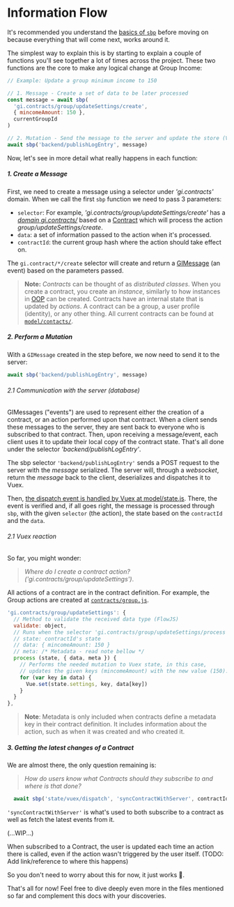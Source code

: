 # Information Flow

It's recommended you understand the [basics of `sbp`](Style-Guide.md#sbp) before moving on because everything that will come next, works around it.

The simplest way to explain this is by starting to explain a couple of functions you'll see together a lot of times across the project. These two functions are the core to make any logical change at Group Income:

```js
// Example: Update a group minimum income to 150

// 1. Message - Create a set of data to be later processed
const message = await sbp(
  'gi.contracts/group/updateSettings/create',
  { mincomeAmount: 150 },
  currentGroupId
)

// 2. Mutation - Send the message to the server and update the store (Vuex) accordingly
await sbp('backend/publishLogEntry', message)
```

Now, let's see in more detail what really happens in each function:

##### 1. Create a Message
First, we need to create a message using a selector under _'gi.contracts'_ domain.
When we call the first `sbp` function we need to pass 3 parameters:
- `selector`: For example, _'gi.contracts/group/updateSettings/create'_ has a [_domain_ _gi.contracts/_](../frontend/model/contracts/group.js) based on a [Contract](../frontend/model/Contract.js) which will process the action _group/updateSettings/create_.
- `data`: a set of information passed to the action when it's processed.
- `contractId`: the current group hash where the action should take effect on.

The `gi.contract/*/create` selector will create and return a [GIMessage](../shared/GIMessage.js) (an event) based on the parameters passed.

> **Note:** _Contracts_ can be thought of as *distributed classes*. When you create a contract, you create an *instance*, similarly to how instances in [OOP](https://en.wikipedia.org/wiki/Object-oriented_programming) can be created. Contracts have an internal state that is updated by *actions*. A contract can be a group, a user profile (identity), or any other thing. All current contracts can be found at [`model/contacts/`](../frontend/model/contracts/).

##### 2. Perform a Mutation

With a `GIMessage` created in the step before, we now need to send it to the server:

```js
await sbp('backend/publishLogEntry', message)
```

###### 2.1 Communication with the server (database)

GIMessages ("events") are used to represent either the creation of a contract, or an action performed upon that contract. When a client sends these messages to the server, they are sent back to everyone who is subscribed to that contract. Then, upon receiving a message/event, each client uses it to update their local copy of the contract state. That's all done under the selector _'backend/publishLogEntry'_.

The sbp selector `'backend/publishLogEntry'` sends a POST request to the server with the _message_ serialized. The server will, through a _websocket_, return the _message_ back to the client, deserializes and dispatches it to Vuex.

Then, [the dispatch event is handled by Vuex at model/state.js](../frontend/model/state.js#L302). There, the event is verified and, if all goes right, the message is processed through `sbp`, with the given `selector` (the action), the state based on the `contractId` and the `data`.

###### 2.1 Vuex reaction

So far, you might wonder:

> _Where do I create a contract action? ('gi.contracts/group/updateSettings')_.

All actions of a contract are in the contract definition. For example, the Group actions are created at [`contracts/group.js`](../frontend/model/contracts/group.js).

```js
'gi.contracts/group/updateSettings': {
  // Method to validate the received data type (FlowJS)
  validate: object,
  // Runs when the selector 'gi.contracts/group/updateSettings/process' is called
  // state: contractId's state
  // data: { mincomeAmount: 150 }
  // meta: /* Metadata - read note bellow */
  process (state, { data, meta }) {
    // Performs the needed mutation to Vuex state, in this case,
    // updates the given keys (mincomeAmount) with the new value (150).
    for (var key in data) {
      Vue.set(state.settings, key, data[key])
    }
  }
},
```

> **Note**: Metadata is only included when contracts define a metadata key in their contract definition. It includes information about the action, such as when it was created and who created it.

##### 3. Getting the latest changes of a _Contract_

We are almost there, the only question remaining is:

> _How do users know what Contracts should they subscribe to and where is that done?_

```js
  await sbp('state/vuex/dispatch', 'syncContractWithServer', contractId)
```

`'syncContractWithServer'` is what's used to both subscribe to a contract as well as fetch the latest events from it.

(...WIP...)

When subscribed to a Contract, the user is updated each time an action there is called, even if the action wasn't triggered by the user itself. (TODO: Add link/reference to where this happens)

So you don't need to worry about this for now, it just works 🔮.


That's all for now! Feel free to dive deeply even more in the files mentioned so far and complement this docs with your discoveries.
